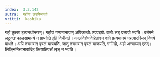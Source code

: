 ```yaml
---
index:  3.3.142
sutra:  गर्हायां लडपिजात्वोः
vritti:  kashika 
---
```


गर्हा कुत्सा इत्यनर्थान्तरम्। गर्हायां गम्यमानायाम् अपिजात्वोः उपपदयोः धातोः लट् प्रत्ययो भवति। वर्तमने लटुक्तः कालसामान्ये न प्राप्नोति इति विधीयते। कालविशेषविहितांश्च अपि प्रत्ययानयं परत्वादस्मिन् विषये वाधते। अपि तत्रभवान् वृषलं याजयति, जातु तत्रभवान् वृषलं याजयति, गर्गामहे, अहो अन्याय्यम् एतद्। लिङ्निमित्ताभावादिह क्रियातिपत्तौ लृङ् न भवति।

